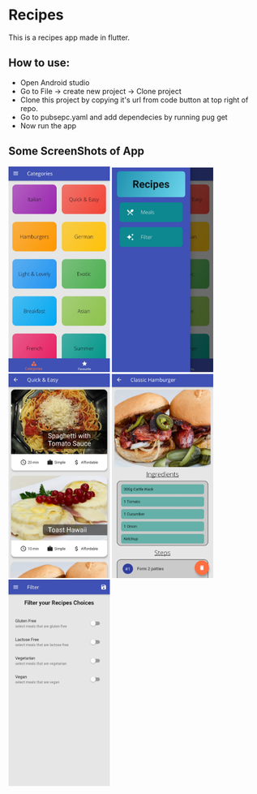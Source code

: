 # Recipes

This is a recipes app made in flutter.

## How to use:
  * Open Android studio
  * Go to File -> create new project -> Clone project
  * Clone this project by copying it's url from code button at top right of repo.
  * Go to pubsepc.yaml and add dependecies by running pug get
  * Now run the app

## Some ScreenShots of App
<img src="https://github.com/Sushant0402/recipes/blob/master/images/1.jpg" width="200"> <img src="https://github.com/Sushant0402/recipes/blob/master/images/2.jpg" width="200"> <img src="https://github.com/Sushant0402/recipes/blob/master/images/3.jpg" width="200"> <img src="https://github.com/Sushant0402/recipes/blob/master/images/4.jpg" width="200"><img src="https://github.com/Sushant0402/recipes/blob/master/images/5.jpg" width="200">
